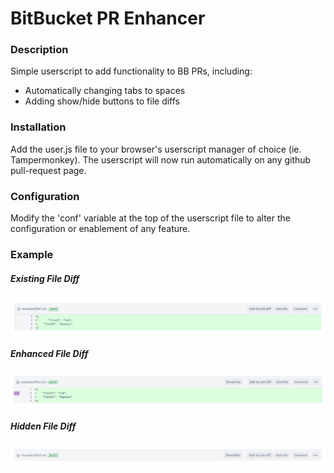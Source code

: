 # BitBucket PR Enhancer

### Description
Simple userscript to add functionality to BB PRs, including:

- Automatically changing tabs to spaces
- Adding show/hide buttons to file diffs

### Installation

Add the user.js file to your browser's userscript manager of choice (ie. Tampermonkey).
The userscript will now run automatically on any github pull-request page.

### Configuration

Modify the 'conf' variable at the top of the userscript file to alter the configuration or enablement of any feature.

### Example

##### Existing File Diff
![Existing](images/existing.png)

##### Enhanced File Diff
![Enhanced](images/enhanced.png)

##### Hidden File Diff
![Hidden](images/hidden.png)
